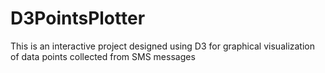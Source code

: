 D3PointsPlotter
===============

This is an interactive project designed using D3 for graphical visualization of data points collected from SMS messages
